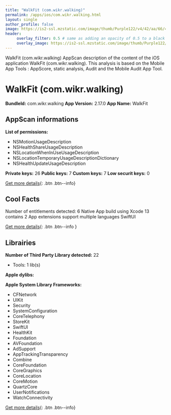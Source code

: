 ```yaml
---
title: "WalkFit (com.wikr.walking)"
permalink: /apps/ios/com.wikr.walking.html
layout: single
author_profile: false
image: https://is2-ssl.mzstatic.com/image/thumb/Purple122/v4/42/aa/66/42aa6647-07c3-d0f8-e28c-92cd89f10a2e/AppIcon-0-1x_U007emarketing-0-5-0-sRGB-85-220.png/512x512bb.jpg
header: 
     overlay_filter: 0.5 # same as adding an opacity of 0.5 to a black background
     overlay_image: https://is2-ssl.mzstatic.com/image/thumb/Purple122/v4/42/aa/66/42aa6647-07c3-d0f8-e28c-92cd89f10a2e/AppIcon-0-1x_U007emarketing-0-5-0-sRGB-85-220.png/512x512bb.jpg
---
```

WalkFit (com.wikr.walking) AppScan description of the content of the iOS application WalkFit (com.wikr.walking). This analysis is based on the Mobile App Tools : AppScore, static analysis, Audit and the Mobile Audit App Tool.

# WalkFit (com.wikr.walking)

**BundleId:** com.wikr.walking
**App Version:** 2.17.0
**App Name:** WalkFit


## AppScan informations 

**List of permissions:** 
- NSMotionUsageDescription
- NSHealthShareUsageDescription
- NSLocationWhenInUseUsageDescription
- NSLocationTemporaryUsageDescriptionDictionary
- NSHealthUpdateUsageDescription
  
  
**Private keys:** 26
**Public keys:** 7
**Custom keys:** 7
**Low securit keys:** 0
  
[Get more details](/pricing.html){: .btn .btn--info}

## Cool Facts

Number of entitlements detected: 6
Native App
build using Xcode 13
contains 2 App extensions
support multiple languages
SwiftUI
  
[Get more details](/pricing.html){: .btn .btn--info }

## Librairies 
**Number of Third Party Library detected:** 22
- Tools: 1 lib(s)


**Apple dylibs:**


**Apple System Library Frameworks:**
- CFNetwork
- UIKit
- Security
- SystemConfiguration
- CoreTelephony
- StoreKit
- SwiftUI
- HealthKit
- Foundation
- AVFoundation
- AdSupport
- AppTrackingTransparency
- Combine
- CoreFoundation
- CoreGraphics
- CoreLocation
- CoreMotion
- QuartzCore
- UserNotifications
- WatchConnectivity


  
[Get more details](/pricing.html){: .btn .btn--info}

